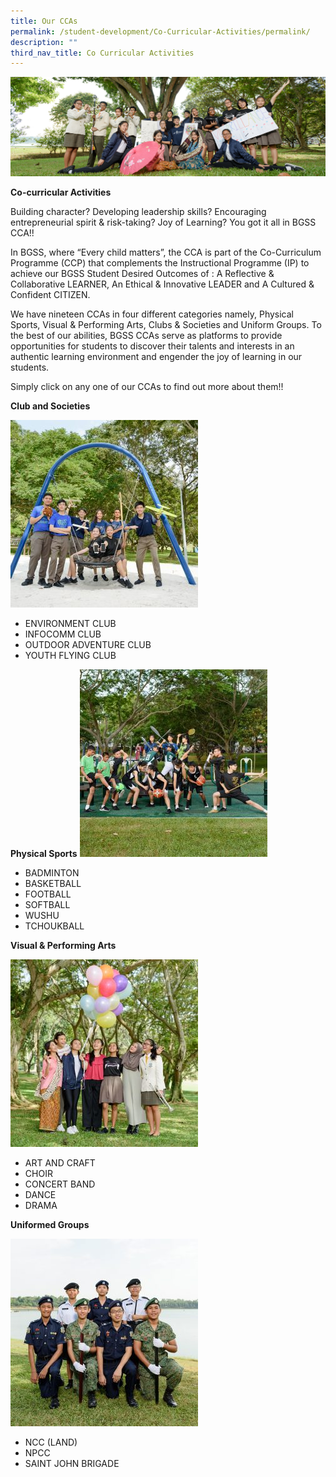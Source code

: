 ```yaml
---
title: Our CCAs
permalink: /student-development/Co-Curricular-Activities/permalink/
description: ""
third_nav_title: Co Curricular Activities
---
```

![](/images/CCA-Banner-Photo.jpg)

**Co-curricular Activities**

Building character? Developing leadership skills? Encouraging entrepreneurial spirit & risk-taking? Joy of Learning? You got it all in BGSS CCA!!

In BGSS, where “Every child matters”, the CCA is part of the Co-Curriculum Programme (CCP) that complements the Instructional Programme (IP) to achieve our BGSS Student Desired Outcomes of : A Reflective & Collaborative LEARNER, An Ethical & Innovative LEADER and A Cultured & Confident CITIZEN.

We have nineteen CCAs in four different categories namely, Physical Sports, Visual & Performing Arts, Clubs & Societies and Uniform Groups. To the best of our abilities, BGSS CCAs serve as platforms to provide opportunities for students to discover their talents and interests in an authentic learning environment and engender the joy of learning in our students.

Simply click on any one of our CCAs to find out more about them!!

**Club and Societies**

![](/images/Clubs-Societies-icon-300x300.jpg)

* ENVIRONMENT CLUB
* INFOCOMM CLUB
* OUTDOOR ADVENTURE CLUB
* YOUTH FLYING CLUB

**Physical Sports**
![](/images/Physical-Sports-icon-300x300.jpg)

* BADMINTON
* BASKETBALL
* FOOTBALL
* SOFTBALL
* WUSHU
* TCHOUKBALL

**Visual & Performing Arts**

![](/images/Visual-Performing-Arts-icon-300x300.jpg)

* ART AND CRAFT
* CHOIR
* CONCERT BAND
* DANCE
* DRAMA

**Uniformed Groups**

![](/images/Uniformed-Groups-icon-300x300.jpg)

* NCC (LAND)
* NPCC
* SAINT JOHN BRIGADE